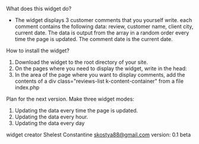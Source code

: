 What does this widget do?- The widget displays 3 customer comments that you yourself write.  each comment contains the following data: review, customer name,  client city, current date. The data is output from the array in  a random order every time the page is updated. The comment date   is the current date.How to install the widget?1. Download the widget to the root directory of your site.2. On the pages where you need to display the widget, write in the head:    <link href="otz/css/main.css" media="all" rel="stylesheet" type="text/css">    <?php include 'otz/script/main.php'; ?>    <meta content="width=device-width, initial-scale=1" name="viewport">3. In the area of the page where you want to display comments, addthe contents of a div class="reviews-list k-content-container" from a file index.phpPlan for the next version.Make three widget modes:1. Updating the data every time the page is updated.2. Updating the data every hour.3. Updating the data every daywidget creator Shelest Constantine skostya88@gmail.comversion: 0.1 beta